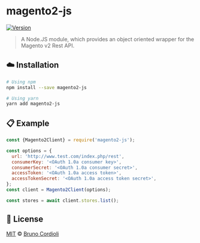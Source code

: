# magento2-js

[![Version](https://status.david-dm.org/gh/brunocordioli072/magento2-api.svg)](https://david-dm.org/brunocordioli072/magento2-api)

> A Node.JS module, which provides an object oriented wrapper for the Magento v2 Rest API.

















## :cloud: Installation

```sh
# Using npm
npm install --save magento2-js

# Using yarn
yarn add magento2-js
```













## :clipboard: Example



```js
const {Magento2Client} = require('magento2-js');

const options = {
  url: 'http://www.test.com/index.php/rest',
  consumerKey: '<OAuth 1.0a consumer key>',
  consumerSecret: '<OAuth 1.0a consumer secret>',
  accessToken: '<OAuth 1.0a access token>',
  accessTokenSecret: '<OAuth 1.0a access token secret>',
};
const client = Magento2Client(options);

const stores = await client.stores.list();
```















## :scroll: License

[MIT][license] © [Bruno Cordioli][website]






[license]: /LICENSE
[website]: https://www.linkedin.com/in/bruno-cordioli-machado-4b2a47180/
